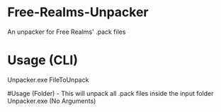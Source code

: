 # Free-Realms-Unpacker
An unpacker for Free Realms' .pack files

# Usage (CLI)
Unpacker.exe FileToUnpack

#Usage (Folder) - This will unpack all .pack files inside the input folder
Unpacker.exe (No Arguments)
